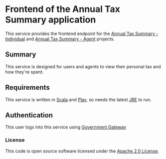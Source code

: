 
Frontend of the Annual Tax Summary application
=======================================================================

This service provides the frontend endpoint for the [Annual Tax Summary - Individual](https://github.com/hmrc/tax-summaries) and [Annual Tax Summary - Agent](https://github.com/hmrc/tax-summaries-agent) projects.

Summary
------------

This service is designed for users and agents to view their personal tax and how they're spent.


Requirements
------------

This service is written in [Scala] and [Play], so needs the latest [JRE] to run.


Authentication
------------

This user logs into this service using [Government Gateway]


### License

This code is open source software licensed under the [Apache 2.0 License]("http://www.apache.org/licenses/LICENSE-2.0.html").


[Scala]: http://www.scala-lang.org/
[Play]: http://playframework.com/
[JRE]: http://www.oracle.com/technetwork/java/javase/overview/index.html
[Government Gateway]: http://www.gateway.gov.uk/
    
